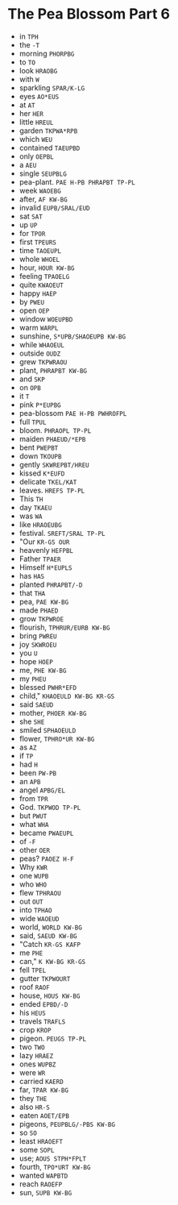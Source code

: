 # The Pea Blossom Part 6

* in `TPH`
* the `-T`
* morning `PHORPBG`
* to `TO`
* look `HRAOBG`
* with `W`
* sparkling `SPAR/K-LG`
* eyes `AO*EUS`
* at `AT`
* her `HER`
* little `HREUL`
* garden `TKPWA*RPB`
* which `WEU`
* contained `TAEUPBD`
* only `OEPBL`
* a `AEU`
* single `SEUPBLG`
* pea-plant. `PAE H-PB PHRAPBT TP-PL`
* week `WAOEBG`
* after, `AF KW-BG`
* invalid `EUPB/SRAL/EUD`
* sat `SAT`
* up `UP`
* for `TPOR`
* first `TPEURS`
* time `TAOEUPL`
* whole `WHOEL`
* hour, `HOUR KW-BG`
* feeling `TPAOELG`
* quite `KWAOEUT`
* happy `HAEP`
* by `PWEU`
* open `OEP`
* window `WOEUPBD`
* warm `WARPL`
* sunshine, `S*UPB/SHAOEUPB KW-BG`
* while `WHAOEUL`
* outside `OUDZ`
* grew `TKPWRAOU`
* plant, `PHRAPBT KW-BG`
* and `SKP`
* on `OPB`
* it `T`
* pink `P*EUPBG`
* pea-blossom `PAE H-PB PWHROFPL`
* full `TPUL`
* bloom. `PHRAOPL TP-PL`
* maiden `PHAEUD/*EPB`
* bent `PWEPBT`
* down `TKOUPB`
* gently `SKWREPBT/HREU`
* kissed `K*EUFD`
* delicate `TKEL/KAT`
* leaves. `HREFS TP-PL`
* This `TH`
* day `TKAEU`
* was `WA`
* like `HRAOEUBG`
* festival. `SREFT/SRAL TP-PL`
* "Our `KR-GS OUR`
* heavenly `HEFPBL`
* Father `TPAER`
* Himself `H*EUPLS`
* has `HAS`
* planted `PHRAPBT/-D`
* that `THA`
* pea, `PAE KW-BG`
* made `PHAED`
* grow `TKPWROE`
* flourish, `TPHRUR/EURB KW-BG`
* bring `PWREU`
* joy `SKWROEU`
* you `U`
* hope `HOEP`
* me, `PHE KW-BG`
* my `PHEU`
* blessed `PWHR*EFD`
* child," `KHAOEULD KW-BG KR-GS`
* said `SAEUD`
* mother, `PHOER KW-BG`
* she `SHE`
* smiled `SPHAOEULD`
* flower, `TPHRO*UR KW-BG`
* as `AZ`
* if `TP`
* had `H`
* been `PW-PB`
* an `APB`
* angel `APBG/EL`
* from `TPR`
* God. `TKPWOD TP-PL`
* but `PWUT`
* what `WHA`
* became `PWAEUPL`
* of `-F`
* other `OER`
* peas? `PAOEZ H-F`
* Why `KWR`
* one `WUPB`
* who `WHO`
* flew `TPHRAOU`
* out `OUT`
* into `TPHAO`
* wide `WAOEUD`
* world, `WORLD KW-BG`
* said, `SAEUD KW-BG`
* "Catch `KR-GS KAFP`
* me `PHE`
* can," `K KW-BG KR-GS`
* fell `TPEL`
* gutter `TKPWOURT`
* roof `RAOF`
* house, `HOUS KW-BG`
* ended `EPBD/-D`
* his `HEUS`
* travels `TRAFLS`
* crop `KROP`
* pigeon. `PEUGS TP-PL`
* two `TWO`
* lazy `HRAEZ`
* ones `WUPBZ`
* were `WR`
* carried `KAERD`
* far, `TPAR KW-BG`
* they `THE`
* also `HR-S`
* eaten `AOET/EPB`
* pigeons, `PEUPBLG/-PBS KW-BG`
* so `SO`
* least `HRAOEFT`
* some `SOPL`
* use; `AOUS STPH*FPLT`
* fourth, `TPO*URT KW-BG`
* wanted `WAPBTD`
* reach `RAOEFP`
* sun, `SUPB KW-BG`
